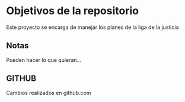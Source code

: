 # Objetivos de la repositorio

Este proyecto se encarga de manejar los planes de la liga de la justicia


## Notas
Pueden hacer lo que quieran...

## GITHUB

Cambios realizados en github.com
